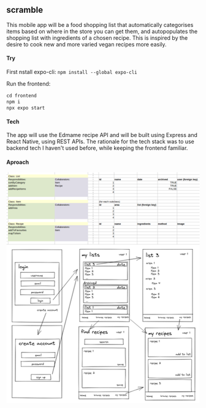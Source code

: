 ## scramble

This mobile app will be a food shopping list that automatically categorises items based on where in the store you can get them, and autopopulates the shopping list with ingredients of a chosen recipe. This is inspired by the desire to cook new and more varied vegan recipes more easily.

#### Try
First nstall expo-cli: ``npm install --global expo-cli``

Run the frontend:
```
cd frontend
npm i
npx expo start
```

#### Tech

The app will use the Edmame recipe API and will be built using Express and React Native, using REST APIs. The rationale for the tech stack was to use backend tech I haven't used before, while keeping the frontend familiar. 

#### Aproach

![](images/scramble_crc_diagram.png)
![](images/user_journey.png)
